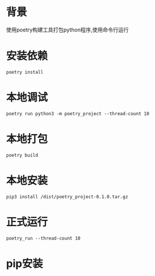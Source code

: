 # 背景
使用poetry构建工具打包python程序,使用命令行运行

# 安装依赖
```
poetry install 
```

# 本地调试
```
poetry run python3 -m poetry_project --thread-count 10
```

# 本地打包
```
poetry build 
```

# 本地安装
```
pip3 install /dist/poetry_project-0.1.0.tar.gz
```

# 正式运行
```
poetry_run --thread-count 10
```

# pip安装

